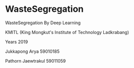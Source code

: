# WasteSegregation
WasteSegregation By Deep Learning

KMITL (King Mongkut's Institute of Technology Ladkrabang)

Years 2019

Jukkapong Arya 59010185

Pathorn Jaewtrakul 59011059
